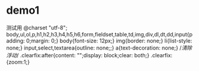 # demo1
测试用
@charset "utf-8";
body,ul,ol,p,h1,h2,h3,h4,h5,h6,form,fieldset,table,td,img,div,dl,dt,dd,input{padding: 0;margin: 0;}
body{font-size: 12px;}
img{border: none;}
li{list-style: none;}
input,select,textarea{outline: none;;}
a{text-decoration: none;}
/*清除浮动*/
.clearfix:after{content: "";display: block;clear: both;}
.clearfix: {zoom:1;}
